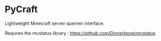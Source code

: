 # PyCraft
Lightweight Minecraft server querrier interface.

Requires the mcstatus library : https://github.com/Dinnerbone/mcstatus
